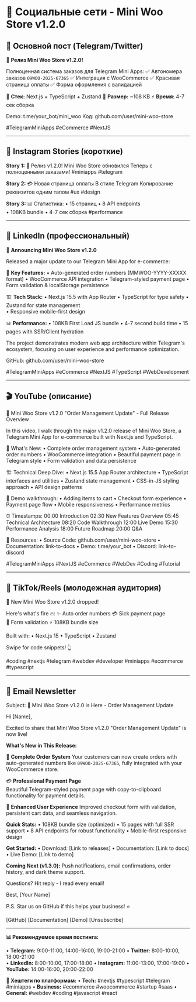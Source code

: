 # 📱 Социальные сети - Mini Woo Store v1.2.0

## 🚀 Основной пост (Telegram/Twitter)

🎉 **Релиз Mini Woo Store v1.2.0!**

Полноценная система заказов для Telegram Mini Apps:
✅ Автономера заказов `09WOO-2025-67365`
✅ Интеграция с WooCommerce 
✅ Красивая страница оплаты
✅ Форма оформления с валидацией

🔧 **Стек:** Next.js + TypeScript + Zustand
📱 **Размер:** ~108 KB
⚡ **Время:** 4-7 сек сборка

Demo: t.me/your_bot/mini_woo
Код: github.com/user/mini-woo-store

#TelegramMiniApps #eCommerce #NextJS

---

## 📸 Instagram Stories (короткие)

**Story 1:**
🚀 Релиз v1.2.0!
Mini Woo Store обновился
Теперь с полноценными заказами!
#miniapps #telegram

**Story 2:** 
💳 Новая страница оплаты
В стиле Telegram
Копирование реквизитов одним тапом
#ux #design

**Story 3:**
📊 Статистика:
• 15 страниц
• 8 API endpoints  
• 108KB bundle
• 4-7 сек сборка
#performance

---

## 📝 LinkedIn (профессиональный)

🚀 **Announcing Mini Woo Store v1.2.0**

Released a major update to our Telegram Mini App for e-commerce:

🎯 **Key Features:**
• Auto-generated order numbers (MMWOO-YYYY-XXXXX format)
• WooCommerce API integration
• Telegram-styled payment page
• Form validation & localStorage persistence

🏗️ **Tech Stack:**
• Next.js 15.5 with App Router
• TypeScript for type safety
• Zustand for state management  
• Responsive mobile-first design

📊 **Performance:**
• 108KB First Load JS bundle
• 4-7 second build time
• 15 pages with SSR/Client hydration

The project demonstrates modern web app architecture within Telegram's ecosystem, focusing on user experience and performance optimization.

GitHub: github.com/user/mini-woo-store

#TelegramMiniApps #eCommerce #NextJS #TypeScript #WebDevelopment

---

## 🎬 YouTube (описание)

🚀 Mini Woo Store v1.2.0 "Order Management Update" - Full Release Overview

In this video, I walk through the major v1.2.0 release of Mini Woo Store, a Telegram Mini App for e-commerce built with Next.js and TypeScript.

🎯 What's New:
• Complete order management system
• Auto-generated order numbers
• WooCommerce integration
• Beautiful payment page in Telegram style
• Form validation and data persistence

🏗️ Technical Deep Dive:
• Next.js 15.5 App Router architecture
• TypeScript interfaces and utilities
• Zustand state management
• CSS-in-JS styling approach
• API design patterns

📱 Demo walkthrough:
• Adding items to cart
• Checkout form experience
• Payment page flow
• Mobile responsiveness
• Performance metrics

⏰ Timestamps:
00:00 Introduction
02:30 New Features Overview
05:45 Technical Architecture
08:20 Code Walkthrough
12:00 Live Demo
15:30 Performance Analysis
18:00 Future Roadmap
20:00 Q&A

📂 Resources:
• Source Code: github.com/user/mini-woo-store
• Documentation: link-to-docs
• Demo: t.me/your_bot
• Discord: link-to-discord

#TelegramMiniApps #NextJS #eCommerce #WebDev #Coding #Tutorial

---

## 🎵 TikTok/Reels (молодежная аудитория)

🚀 New Mini Woo Store v1.2.0 dropped! 

Here's what's fire 🔥:
✨ Auto order numbers
💳 Sick payment page  
📱 Form validation
⚡ 108KB bundle size

Built with:
• Next.js 15
• TypeScript
• Zustand

Swipe for code snippets! 👆

#coding #nextjs #telegram #webdev #developer #miniapps #ecommerce #typescript

---

## 📧 Email Newsletter

Subject: 🚀 Mini Woo Store v1.2.0 is Here - Order Management Update

Hi [Name],

Excited to share that Mini Woo Store v1.2.0 "Order Management Update" is now live!

**What's New in This Release:**

🛒 **Complete Order System**
Your customers can now create orders with auto-generated numbers like `09WOO-2025-67365`, fully integrated with your WooCommerce store.

💳 **Professional Payment Page**  
Beautiful Telegram-styled payment page with copy-to-clipboard functionality for payment details.

📱 **Enhanced User Experience**
Improved checkout form with validation, persistent cart data, and seamless navigation.

**Quick Stats:**
• 108KB bundle size (optimized)
• 15 pages with full SSR support
• 8 API endpoints for robust functionality
• Mobile-first responsive design

**Get Started:**
• Download: [Link to releases]
• Documentation: [Link to docs]  
• Live Demo: [Link to demo]

**Coming Next (v1.3.0):**
Push notifications, email confirmations, order history, and dark theme support.

Questions? Hit reply - I read every email!

Best,
[Your Name]

P.S. Star us on GitHub if this helps your business! ⭐

[GitHub] [Documentation] [Demo] [Unsubscribe]

---

**📊 Рекомендуемое время постинга:**

• **Telegram:** 9:00-11:00, 14:00-16:00, 19:00-21:00
• **Twitter:** 8:00-10:00, 18:00-21:00  
• **LinkedIn:** 8:00-10:00, 17:00-18:00
• **Instagram:** 11:00-13:00, 17:00-19:00
• **YouTube:** 14:00-16:00, 20:00-22:00

**🎯 Хештеги по платформам:**
• **Tech:** #nextjs #typescript #telegram #miniapps
• **Business:** #ecommerce #woocommerce #startup #saas
• **General:** #webdev #coding #javascript #react
